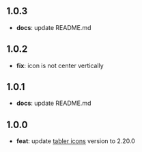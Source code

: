 ## 1.0.3
- **docs**: update README.md

## 1.0.2
- **fix**: icon is not center vertically

## 1.0.1
- **docs**: update README.md

## 1.0.0
- **feat**: update [tabler icons](https://tabler-icons.io/) version to 2.20.0
